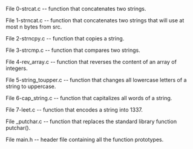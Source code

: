 File 0-strcat.c  -- function that concatenates two strings.

File 1-strncat.c -- function that concatenates two strings that will use at most n bytes from src.

File 2-strncpy.c -- function that copies a string.

File 3-strcmp.c -- function that compares two strings.

File 4-rev_array.c -- function that reverses the content of an array of integers.

File 5-string_toupper.c -- function that changes all lowercase letters of a string to uppercase.

File 6-cap_string.c -- function that capitalizes all words of a string.

File 7-leet.c -- function that encodes a string into 1337.

File _putchar.c -- function that replaces the standard library function putchar().

File main.h -- header file containing all the function prototypes.
